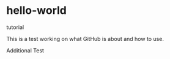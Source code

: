 # hello-world
tutorial

This is a test working on what GitHub is about and how to use. 

Additional Test

